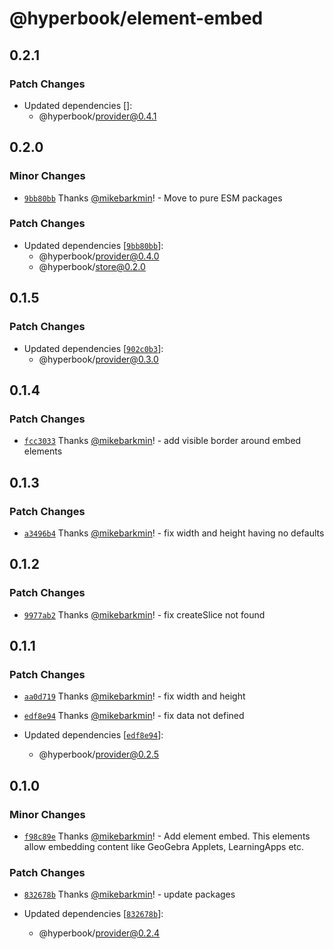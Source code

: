 # @hyperbook/element-embed

## 0.2.1

### Patch Changes

- Updated dependencies []:
  - @hyperbook/provider@0.4.1

## 0.2.0

### Minor Changes

- [`9bb80bb`](https://github.com/openpatch/hyperbook/commit/9bb80bbd711a2ec11d84f2263c581d42e92fd7de) Thanks [@mikebarkmin](https://github.com/mikebarkmin)! - Move to pure ESM packages

### Patch Changes

- Updated dependencies [[`9bb80bb`](https://github.com/openpatch/hyperbook/commit/9bb80bbd711a2ec11d84f2263c581d42e92fd7de)]:
  - @hyperbook/provider@0.4.0
  - @hyperbook/store@0.2.0

## 0.1.5

### Patch Changes

- Updated dependencies [[`902c0b3`](https://github.com/openpatch/hyperbook/commit/902c0b30a0aa97984350cfd58ad88d38ef7b4cd6)]:
  - @hyperbook/provider@0.3.0

## 0.1.4

### Patch Changes

- [`fcc3033`](https://github.com/openpatch/hyperbook/commit/fcc30337f4ef68842e25b5a914de46af38d5e196) Thanks [@mikebarkmin](https://github.com/mikebarkmin)! - add visible border around embed elements

## 0.1.3

### Patch Changes

- [`a3496b4`](https://github.com/openpatch/hyperbook/commit/a3496b4676376f16697306869733a780f9d15a56) Thanks [@mikebarkmin](https://github.com/mikebarkmin)! - fix width and height having no defaults

## 0.1.2

### Patch Changes

- [`9977ab2`](https://github.com/openpatch/hyperbook/commit/9977ab26b3e75727acfc33e969ca70df544ad183) Thanks [@mikebarkmin](https://github.com/mikebarkmin)! - fix createSlice not found

## 0.1.1

### Patch Changes

- [`aa0d719`](https://github.com/openpatch/hyperbook/commit/aa0d7197aa78e7d42b2393d8850c6983c3681f07) Thanks [@mikebarkmin](https://github.com/mikebarkmin)! - fix width and height

- [`edf8e94`](https://github.com/openpatch/hyperbook/commit/edf8e943e9b9c393121cfc1d859dc91e44af30c1) Thanks [@mikebarkmin](https://github.com/mikebarkmin)! - fix data not defined

- Updated dependencies [[`edf8e94`](https://github.com/openpatch/hyperbook/commit/edf8e943e9b9c393121cfc1d859dc91e44af30c1)]:
  - @hyperbook/provider@0.2.5

## 0.1.0

### Minor Changes

- [`f98c89e`](https://github.com/openpatch/hyperbook/commit/f98c89ed582a155d5b005ec72a04ae2619c35c47) Thanks [@mikebarkmin](https://github.com/mikebarkmin)! - Add element embed. This elements allow embedding content like GeoGebra Applets, LearningApps etc.

### Patch Changes

- [`832678b`](https://github.com/openpatch/hyperbook/commit/832678b39f6a1a6e5cdd361c9c384d341762c09e) Thanks [@mikebarkmin](https://github.com/mikebarkmin)! - update packages

- Updated dependencies [[`832678b`](https://github.com/openpatch/hyperbook/commit/832678b39f6a1a6e5cdd361c9c384d341762c09e)]:
  - @hyperbook/provider@0.2.4
